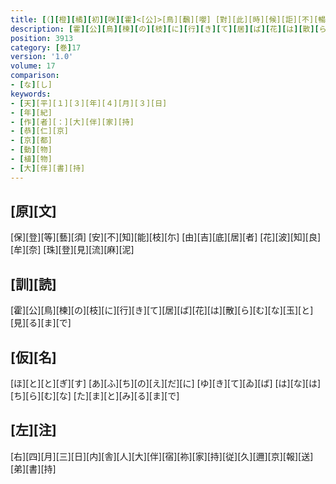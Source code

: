 ```yaml
---
title: [（][橙][橘][初][咲][霍]<[公]>[鳥][飜][嚶] [對][此][時][候][詎][不][暢][志] [因][作][三][首][短][歌][以][散][欝][結][之][緒][耳][）]
description: [霍][公][鳥][楝][の][枝][に][行][き][て][居][ば][花][は][散][ら][む][な][玉][と][見][る][ま][で]
position: 3913
category: [巻]17
version: '1.0'
volume: 17
comparison:
- [な][し]
keywords:
- [天][平][１][３][年][４][月][３][日]
- [年][紀]
- [作][者][：][大][伴][家][持]
- [恭][仁][京]
- [京][都]
- [動][物]
- [植][物]
- [大][伴][書][持]
---
```


## [原][文]

[保][登][等][藝][須] [安][不][知][能][枝][尓] [由][吉][底][居][者] [花][波][知][良][牟][奈] [珠][登][見][流][麻][泥]

## [訓][読]

[霍][公][鳥][楝][の][枝][に][行][き][て][居][ば][花][は][散][ら][む][な][玉][と][見][る][ま][で]

## [仮][名]

[ほ][と][と][ぎ][す] [あ][ふ][ち][の][え][だ][に] [ゆ][き][て][ゐ][ば] [は][な][は][ち][ら][む][な] [た][ま][と][み][る][ま][で]

## [左][注]

[右][四][月][三][日][内][舎][人][大][伴][宿][祢][家][持][従][久][邇][京][報][送][弟][書][持]
